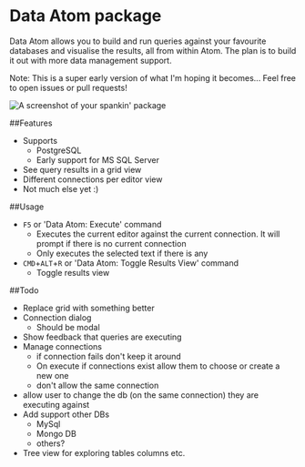 # Data Atom package

Data Atom allows you to build and run queries against your favourite databases and visualise the results, all from within Atom. The plan is to build it out with more data management support.

Note: This is a super early version of what I'm hoping it becomes... Feel free to open issues or pull requests!

![A screenshot of your spankin' package](https://f.cloud.github.com/assets/69169/2290250/c35d867a-a017-11e3-86be-cd7c5bf3ff9b.gif)

##Features
- Supports
   - PostgreSQL
   - Early support for MS SQL Server
- See query results in a grid view
- Different connections per editor view
- Not much else yet :)

##Usage
- `F5` or 'Data Atom: Execute' command
   - Executes the current editor against the current connection. It will prompt if there is no current connection
   - Only executes the selected text if there is any
- `CMD`+`ALT`+`R` or 'Data Atom: Toggle Results View' command
   - Toggle results view

##Todo
- Replace grid with something better
- Connection dialog
   - Should be modal
- Show feedback that queries are executing
- Manage connections
   - if connection fails don't keep it around
   - On execute if connections exist allow them to choose or create a new one
   - don't allow the same connection
- allow user to change the db (on the same connection) they are executing against
- Add support other DBs
    - MySql
    - Mongo DB
    - others?
 - Tree view for exploring tables columns etc.
